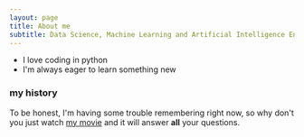 ```yaml
---
layout: page
title: About me
subtitle: Data Science, Machine Learning and Artificial Intelligence Enthusiast
---
```


- I love coding in python
- I'm always eager to learn something new

### my history

To be honest, I'm having some trouble remembering right now, so why don't you just watch [my movie](https://en.wikipedia.org/wiki/The_Princess_Bride_%28film%29) and it will answer **all** your questions.
